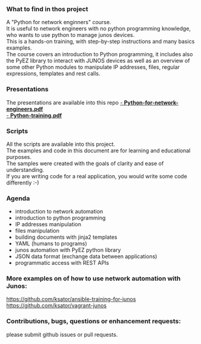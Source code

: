 ### What to find in thos project
A "Python for network enginners" course.   
It is useful to network engineers with no python programming knowledge, who wants to use python to manage junos devices.   
This is a hands-on training, with step-by-step instructions and many basics examples.   
The course covers an introduction to Python programming, it includes also the PyEZ library to interact with JUNOS devices as well as an overview of some other Python modules to manipulate IP addresses, files, regular expressions, templates and rest calls.   

### Presentations 
The presentations are available into this repo
[- **Python-for-network-engineers.pdf**](https://github.com/ksator/python-for-network-engineers/blob/master/Python-for-network-engineers.pdf)  
[- **Python-training.pdf**](https://github.com/ksator/python-for-network-engineers/blob/master/Python-training.pdf) 

### Scripts
All the scripts are available into this project.  
The examples and code in this document are for learning and educational purposes.   
The samples were created with the goals of clarity and ease of understanding.   
If you are writing code for a real application, you would write some code differently :-)  

### Agenda  
- introduction to network automation
- introduction to python programming
- IP addresses manipulation
- files manipulation
- building documents with jinja2 templates
- YAML (humans to programs)
- junos automation with PyEZ python library
- JSON  data format (exchange data between applications)
- programmatic access with REST APIs

### More examples on of how to use network automation with Junos:  
https://github.com/ksator/ansible-training-for-junos  
https://github.com/ksator/vagrant-junos  

### Contributions, bugs, questions or enhancement requests:  
please submit github issues or pull requests.  
